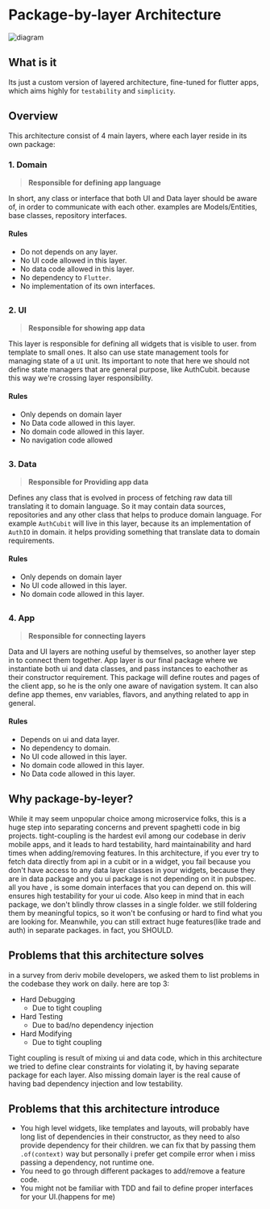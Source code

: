 # Package-by-layer Architecture

![diagram](https://github.com/mohammadt-deriv/architecture_proposal/assets/75987594/d8f84d86-13e5-466b-93d5-48b86e943129)


## What is it
Its just a custom version of layered architecture, fine-tuned for flutter apps, which aims highly for `testability` and `simplicity`.

## Overview
This architecture consist of 4 main layers, where each layer reside in its own package:
### 1. Domain
>**Responsible for defining app language**

In short, any class or interface that both UI and Data layer should be aware of, in order to communicate with each other.
examples are Models/Entities, base classes, repository interfaces.
#### Rules
- Do not depends on any layer.
- No UI code allowed in this layer.
- No data code allowed in this layer.
- No dependency to `Flutter`.
- No implementation of its own interfaces.

##
### 2. UI
>**Responsible for showing app data**

This layer is responsible for defining all widgets that is visible to user. from template to small ones.
It also can use state management tools for managing state of a `UI` unit. Its important to note that here we should not define state managers that are general purpose, like AuthCubit. because this way we're crossing layer responsibility.
#### Rules
- Only depends on domain layer
- No Data code allowed in this layer.
- No domain code allowed in this layer.
- No navigation code allowed

##
### 3. Data
>**Responsible for Providing app data**

Defines any class that is evolved in process of fetching raw data till translating it to domain language.
So it may contain data sources, repositories and any other class that helps to produce domain language.
For example `AuthCubit` will live in this layer, because its an implementation of `AuthIO` in domain. it helps providing something that translate data to domain requirements.

#### Rules
- Only depends on domain layer
- No UI code allowed in this layer.
- No domain code allowed in this layer.

##
### 4. App
>**Responsible for connecting layers**

Data and UI layers are nothing useful by themselves, so another layer step in to connect them together.
App layer is our final package where we instantiate both ui and data classes, and pass instances to eachother as their constructor requirement. This package will define routes and pages of the client app, so he is the only one aware of navigation system.
It can also define app themes, env variables, flavors, and anything related to app in general.
#### Rules
- Depends on ui and data layer.
- No dependency to domain.
- No UI code allowed in this layer.
- No domain code allowed in this layer.
- No Data code allowed in this layer.


## Why package-by-leyer?
While it may seem unpopular choice among microservice folks, this is a huge step into separating concerns and prevent spaghetti code in big projects. tight-coupling is the hardest evil among our codebase in deriv mobile apps, and it leads to hard testability, hard maintainability and hard times when adding/removing features.
In this architecture, if you ever try to fetch data directly from api in a cubit or in a widget, you fail because you don't have access to any data layer classes in your widgets, because they are in data package and you ui package is not depending on it in pubspec. all you have 
, is some domain interfaces that you can depend on. this will ensures high testability for your ui code.
Also keep in mind that in each package, we don't blindly throw classes in a single folder. we still foldering them by meaningful topics, so it won't be confusing or hard to find what you are looking for.
Meanwhile, you can still extract huge features(like trade and auth) in separate packages. in fact, you SHOULD.


## Problems that this architecture solves
in a survey from deriv mobile developers, we asked them to list problems in the codebase they work on daily. here are top 3:
- Hard Debugging
  - Due to tight coupling
- Hard Testing
  - Due to bad/no dependency injection
- Hard Modifying
  - Due to tight coupling

Tight coupling is result of mixing ui and data code, which in this architecture we tried to define clear constraints for violating it, by having separate package for each layer.
Also missing domain layer is the real cause of having bad dependency injection and low testability.

## Problems that this architecture introduce
- You high level widgets, like templates and layouts, will probably have long list of dependencies in their constructor, as they need to also provide dependency for their children. we can fix that by passing them `.of(context)` way but personally i prefer get compile error when i miss passing a dependency, not runtime one.
- You need to go through different packages to add/remove a feature code.
- You might not be familiar with TDD and fail to define proper interfaces for your UI.(happens for me)
